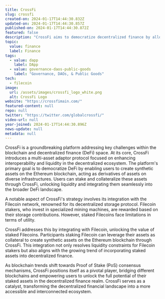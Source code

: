 ```yaml
---
title: CrossFi
slug: crossfi
created-on: 2024-01-17T14:44:30.832Z
updated-on: 2024-01-17T14:44:30.857Z
published-on: 2024-01-17T14:44:30.872Z
featured: false
description: "CrossFi aims to democratize decentralized finance by allowing anyone to create a synthetic asset on the Ethereum blockchain that is a derivative of their assets on any other infrastructure when those assets are staked and collateralized through the CrossFi platform."
topic:
  value: finance
  label: Finance
tags:
  - value: dapp
    label: DApp
  - value: governance-daos-public-goods
    label: "Governance, DAOs, & Public Goods"
tech:
  - filecoin
image:
  url: /assets/images/crossfi_logo_white.png
  alt: CrossFi Logo
website: "https://crossfimain.com/"
featured-content: null
repo: null
twitter: "https://twitter.com/globalcrossfi/"
video-url: null
year-joined: 2024-01-17T14:44:30.896Z
news-update: null
metadata: null
---
```


CrossFi is a groundbreaking platform addressing key challenges within the blockchain and decentralized finance (DeFi) space. At its core, CrossFi introduces a multi-asset adaptor protocol focused on enhancing interoperability and liquidity in the decentralized ecosystem. The platform's primary goal is to democratize DeFi by enabling users to create synthetic assets on the Ethereum blockchain, acting as derivatives of assets on diverse infrastructures. Users can stake and collateralize these assets through CrossFi, unlocking liquidity and integrating them seamlessly into the broader DeFi landscape.

A notable aspect of CrossFi's strategy involves its integration with the Filecoin network, renowned for its decentralized storage protocol. Filecoin stakers, who invest in specialized mining machines, are rewarded based on their storage contributions. However, staked Filecoins face limitations in terms of utility.

CrossFi addresses this by integrating with Filecoin, unlocking the value of staked Filecoins. Participants staking Filecoin can leverage their assets as collateral to create synthetic assets on the Ethereum blockchain through CrossFi. This integration not only resolves liquidity constraints for Filecoin stakers but also aligns with the growing trend of incorporating staked assets into decentralized finance.

As blockchain trends shift towards Proof of Stake (PoS) consensus mechanisms, CrossFi positions itself as a pivotal player, bridging different blockchains and empowering users to unlock the full potential of their staked assets in the decentralized finance realm. CrossFi serves as a catalyst, transforming the decentralized financial landscape into a more accessible and interconnected ecosystem.
